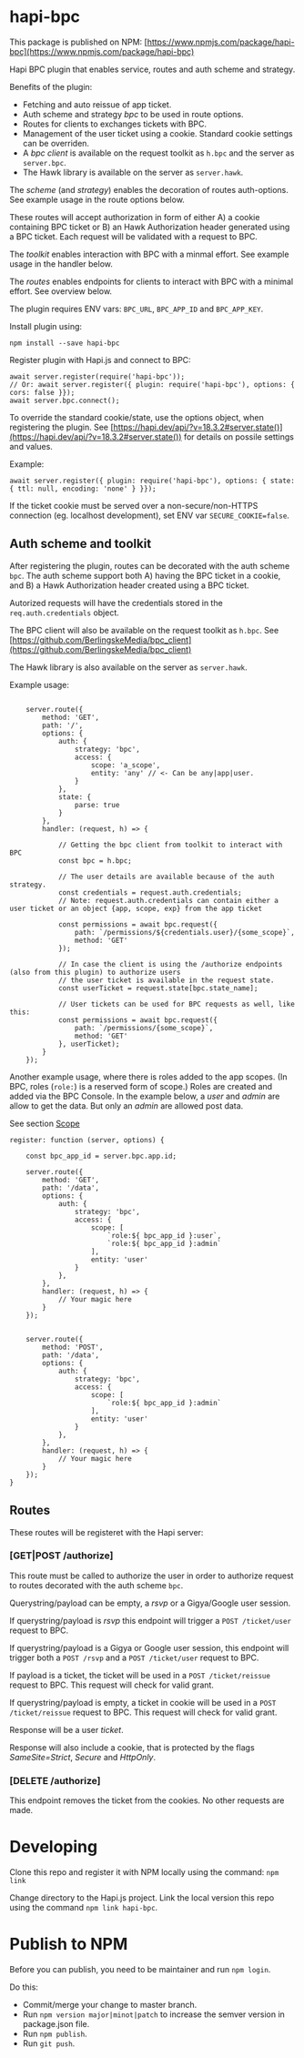 # hapi-bpc

This package is published on NPM: [https://www.npmjs.com/package/hapi-bpc](https://www.npmjs.com/package/hapi-bpc)

Hapi BPC plugin that enables service, routes and auth scheme and strategy.

Benefits of the plugin:

* Fetching and auto reissue of app ticket.
* Auth scheme and strategy _bpc_ to be used in route options.
* Routes for clients to exchanges tickets with BPC.
* Management of the user ticket using a cookie. Standard cookie settings can be overriden.
* A _bpc client_ is available on the request toolkit as `h.bpc` and the server as `server.bpc`.
* The Hawk library is available on the server as `server.hawk`.

The _scheme_ (and _strategy_) enables the decoration of routes auth-options. See example usage in the route options below.

These routes will accept authorization in form of either A) a cookie containing BPC ticket or B) an Hawk Authorization header generated using a BPC ticket. Each request will be validated with a request to BPC.

The _toolkit_ enables interaction with BPC with a minmal effort. See example usage in the handler below.

The _routes_ enables endpoints for clients to interact with BPC with a minimal effort. See overview below.


The plugin requires ENV vars: `BPC_URL`, `BPC_APP_ID` and `BPC_APP_KEY`.

Install plugin using:

```
npm install --save hapi-bpc
```


Register plugin with Hapi.js and connect to BPC:

```
await server.register(require('hapi-bpc'));
// Or: await server.register({ plugin: require('hapi-bpc'), options: { cors: false }});
await server.bpc.connect();

```

To override the standard cookie/state, use the options object, when registering the plugin.
See [https://hapi.dev/api/?v=18.3.2#server.state()](https://hapi.dev/api/?v=18.3.2#server.state()) for details on possile settings and values.

Example:

```
await server.register({ plugin: require('hapi-bpc'), options: { state: { ttl: null, encoding: 'none' } }});

```


If the ticket cookie must be served over a non-secure/non-HTTPS connection (eg. localhost development), set ENV var `SECURE_COOKIE=false`.

## Auth scheme and toolkit

After registering the plugin, routes can be decorated with the auth scheme `bpc`. The auth scheme support both A) having the BPC ticket in a cookie, and B) a Hawk Authorization header created using a BPC ticket.

Autorized requests will have the credentials stored in the `req.auth.credentials` object.

The BPC client will also be available on the request toolkit as `h.bpc`.
See [https://github.com/BerlingskeMedia/bpc_client](https://github.com/BerlingskeMedia/bpc_client)

The Hawk library is also available on the server as `server.hawk`.

Example usage:

```

    server.route({
        method: 'GET',
        path: '/',
        options: {
            auth: {
                strategy: 'bpc',
                access: {
                    scope: 'a_scope',
                    entity: 'any' // <- Can be any|app|user.
                }
            },
            state: {
                parse: true
            }
        },
        handler: (request, h) => {

            // Getting the bpc client from toolkit to interact with BPC
            const bpc = h.bpc;

            // The user details are available because of the auth strategy.
            const credentials = request.auth.credentials;
            // Note: request.auth.credentials can contain either a user ticket or an object {app, scope, exp} from the app ticket

            const permissions = await bpc.request({
                path: `/permissions/${credentials.user}/{some_scope}`,
                method: 'GET'
            });

            // In case the client is using the /authorize endpoints (also from this plugin) to authorize users
            // the user ticket is available in the request state.
            const userTicket = request.state[bpc.state_name];

            // User tickets can be used for BPC requests as well, like this:
            const permissions = await bpc.request({
                path: `/permissions/{some_scope}`,
                method: 'GET'
            }, userTicket);
        }
    });

```



Another example usage, where there is roles added to the app scopes. (In BPC, roles (`role:`) is a reserved form of scope.) Roles are created and added via the BPC Console.
In the example below, a _user_ and _admin_ are allow to get the data. But only an _admin_ are allowed post data.

See section [Scope](https://github.com/BerlingskeMedia/bpc#scope)

```
register: function (server, options) {

    const bpc_app_id = server.bpc.app.id;

    server.route({
        method: 'GET',
        path: '/data',
        options: {
            auth: {
                strategy: 'bpc',
                access: {
                    scope: [
                        `role:${ bpc_app_id }:user`,
                        `role:${ bpc_app_id }:admin`
                    ],
                    entity: 'user'
                }
            },
        },
        handler: (request, h) => {
            // Your magic here
        }
    });


    server.route({
        method: 'POST',
        path: '/data',
        options: {
            auth: {
                strategy: 'bpc',
                access: {
                    scope: [
                        `role:${ bpc_app_id }:admin`
                    ],
                    entity: 'user'
                }
            },
        },
        handler: (request, h) => {
            // Your magic here
        }
    });
}

```


## Routes

These routes will be registeret with the Hapi server:

### [GET|POST /authorize]

This route must be called to authorize the user in order to authorize request to routes decorated with the auth scheme `bpc`.

Querystring/payload can be empty, a _rsvp_ or a Gigya/Google user session.

If querystring/payload is _rsvp_ this endpoint will trigger a `POST /ticket/user` request to BPC.

If querystring/payload is a Gigya or Google user session, this endpoint will trigger both a `POST /rsvp` and a `POST /ticket/user` request to BPC.

If payload is a ticket, the ticket will be used in a `POST /ticket/reissue` request to BPC.
This request will check for valid grant.

If querystring/payload is empty, a ticket in cookie will be used in a `POST /ticket/reissue` request to BPC.
This request will check for valid grant.

Response will be a user _ticket_.

Response will also include a cookie, that is protected by the flags _SameSite=Strict_, _Secure_ and _HttpOnly_.


### [DELETE /authorize]

This endpoint removes the ticket from the cookies. No other requests are made.


# Developing

Clone this repo and register it with NPM locally using the command: `npm link`

Change directory to the Hapi.js project. Link the local version this repo using the command `npm link hapi-bpc`.

# Publish to NPM

Before you can publish, you need to be maintainer and run `npm login`.

Do this:

* Commit/merge your change to master branch.
* Run `npm version major|minot|patch` to increase the semver version in package.json file.
* Run `npm publish`.
* Run `git push`.

